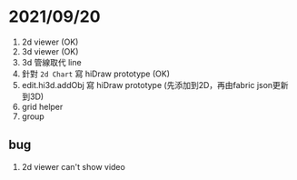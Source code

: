 # 2021/09/20

1. 2d viewer (OK)  
2. 3d viewer (OK)  
3. 3d 管線取代 line  
4. 針對 `2d Chart` 寫 hiDraw prototype (OK)  
5. edit.hi3d.addObj  寫 hiDraw prototype (先添加到2D，再由fabric json更新到3D)  
6. grid helper  
7. group  

## bug  

1. 2d viewer can't show video
